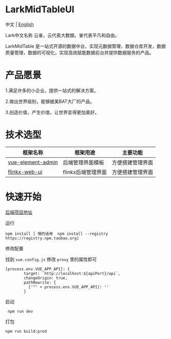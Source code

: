 # LarkMidTableUI
中文 | [English](README_EN.md)

Lark中文名称 云雀，云代表大数据，雀代表平凡和自由。

LarkMidTable 是一站式开源的数据中台，实现元数据管理，数据仓库开发，数据质量管理，数据的可视化，实现高效赋能数据前台并提供数据服务的产品。



# **产品愿景**

1.满足许多的小企业，提供一站式的解决方案。

2.做出世界级别，能够媲美BAT大厂的产品。

3.创造价值，产生价值，让世界变得更加美好。

# 技术选型

| 框架名称                                                     | 框架用途          | 主要功能         |
| ------------------------------------------------------------ | ----------------- | ---------------- |
| [vue-element-admin](https://github.com/PanJiaChen/vue-element-admin) | 后端管理界面模板  | 方便搭建管理界面 |
| [flinkx-web-ui](https://github.com/wxgzgl/flinkx-web-ui)       | flinkx后端管理界面 | 方便搭建管理界面 |

# **快速开始**

[后端项目地址]( https://github.com/wxgzgl/LarkMidTable )

运行

```
npm install [ 慢的话用  npm install --registry https://registry.npm.taobao.org]
```

修改配置

找到 `vue.config.js` 修改 `proxy` 里的属性即可

```
[process.env.VUE_APP_API]: {
        target: `http://localhost:${apiPort}/api`,
        changeOrigin: true,
        pathRewrite: {
          ['^' + process.env.VUE_APP_API]: ''
        }
```

启动

```
 npm run dev
```

打包

```
npm run build:prod
```

<!--

# 技术交流


**一个人走的很快，一群人走的更远。**

**扫描下面的QQ二维码加入Lark的数据中台开源社区，并为你提供全程免费服务，你也可以与其他伙伴交流大数据技术，如果觉得项目不错，可以star关注，LarkMidTable团队将十分感谢您的关注！**




![QQ群：](https://img2020.cnblogs.com/blog/622382/202009/622382-20200907124358049-997953244.png)
-->
